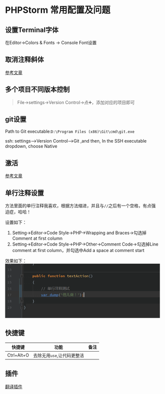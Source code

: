 # PHPStorm 常用配置及问题

## 设置Terminal字体
在Editor->Colors & Fonts -> Console Font设置

## 取消注释斜体
[参考文章](http://www.cnblogs.com/pthlp/p/6440556.html)

## 多个项目不同版本控制
> File->settings->Version Control->点➕，添加对应的项目即可

## git设置
Path to Git executable:`D:\Program Files (x86)\Git\cmd\git.exe`

ssh: settings-->Version Control-->Git ,and then, In the SSH executable dropdown, choose Native

## 激活
[参考文章](http://blog.csdn.net/hywerr/article/details/72084061)

## 单行注释设置
方法里面的单行注释我喜欢，根据方法缩进，并且与`//`之后有一个空格，有点强迫症，哈哈！  

设置如下：

1. Setting->Editor->Code Style->PHP->Wrapping and Braces->勾选掉Comment at first column 
2. Setting->Editor->Code Style->PHP->Other->Comment Code->勾选掉Line comment at first column，并勾选中Add a space at comment start

效果如下：  
![单行注释效果](https://github.com/klauspeng/notes/raw/master/img/phpstorm_comment.png)

## 快捷键
快捷键 | 功能 | 备注
---|---|---
Ctrl+Alt+O | 去除无用`use`,让代码更整洁 | 

## 插件
[翻译插件](https://github.com/YiiGuxing/TranslationPlugin)